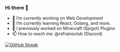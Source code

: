 ### Hi there 👋

- 🔭 I’m currently working on Web Development
- 🌱 I’m currently learning React, Golang, and more.
- 💬 I previously worked on Minecraft (Spigot) Plugins
- 📫 How to reach me: @refrainsclub (Discord)

[![GitHub Streak](https://streak-stats.demolab.com/?user=RefrainsClub&theme=highcontrast&hide_border=true)](https://git.io/streak-stats)
